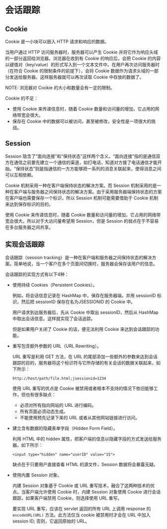 # 会话跟踪

## Cookie

Cookie 是一小块可以嵌入 HTTP 请求和响应的数据。

当用户通过 HTTP 访问服务器时，服务器可以产生 Cookie 并将它作为响应头域的一部分返回给浏览器。浏览器在收到有 Cookie 的响应后，会把 Cookie 的内容以键值对（key/value）的形式写入到一个文本文件中。在用户再次访问服务器时（在符合 Cookie 的限制条件的前提下），会将 Cookie 数据作为请求头域的一部分发送给服务器。这样服务器就可以再次读取 Cookie 中存放的数据了。 

NOTE: 浏览器对 Cookie 的大小和数量会有一定的限制。

Cookie 的不足：

*   使用 Cookie 来传递信息时，随着 Cookie 数量和访问量的增加，它占用的网络带宽会很大。
*   保存在 Cookie 中的数据可以被访问，甚至被修改，安全性是一项很大的挑战。

## Session

Session 隐含了“面向连接”和“保持状态”这样两个含义。“面向连接”指的是通信双方在通信之前要先建立一个通信的渠道，如打电话，知道对方接了电话通信才能开始。“保持状态”则是指通信的一方方能够把一系列的消息关联起来，使得消息之间可以互相依赖。

Cookie 机制采用一种在客户端保持状态的解决方案。而 Session 机制采用的是一种在客户端与服务器之间保持状态的解决方案。由于采用服务器端保持状态的方案在客户端也需要保存一个标识，所以 Session 机制可能需要借助于 Cookie 机制来达到保存标识的目的。

使用 Cookie 来传递信息时，随着 Cookie 数量和访问量的增加，它占用的网络带宽会很大。所以对于大访问量希望用 Session，但是 Session 的弱点在于不容易在多台服务器之间共享。

## 实现会话跟踪

会话跟踪（session tracking）是一种在客户端和服务器之间保持状态的解决方案。简单地说，当一个客户在多个页面间切换时，服务器会保存该用户的信息。

会话跟踪的实现方式有以下4种：

*   使用持续 Cookies（Persistent Cookies）。

	例如，将会话信息记录在 HashMap 中，保存在服务器端，并用 sessionID 标识，然后把 sessionID 保存在名为JSESSIONID 的 Cookie 中。

	用户请求到达服务器后，先从 Cookie 中取出 sessionID，然后从 HashMap 中取出会话信息。这样就实现了会话追踪。

	但是如果用户关闭了 Cookie 的话，便无法利用 Cookie 来达到会话跟踪的功能。

*   重写包含额外参数的 URL（URL Rewriting）。

	URL 重写是利用 GET 方法，在 URL 的尾部添加一些额外的参数来达到会话跟踪的目的，服务器将这个标识符与它所存储的有关会话的数据关联起来，如下所示：

		http://host/path/file.html;jsessionid=1234

	使用 URL 重写的优点是 Cookie 被禁用或者根本不支持的情况下依旧能够工作，但也有很多缺点：

	*   必须对所有指向网站的 URL 进行编码。
	*   所有页面必须动态生成。
	*   不能使用预先记录下来的 URL 或者从其他网站链接进行访问。

*   建立含有数据的隐藏表单字段（Hidden Form Field）。

	利用 HTML 中的 hidden 属性，把客户端的信息以隐藏字段的方式发送给服务器。如下所示：

		<input type="hidden" name="userID" value="15"> 

	缺点在于只要用户直接查看 HTML 的源文件，Session 数据将会暴露无疑。

*   使用内置 Session 对象。

	内建 Session 对象基于 Cookie 或 URL 重写技术，融合了这两种技术的优点。当客户端允许使用 Cookie 时，内建 Session 对象使用 Cookie 进行会话跟踪，如果客户端禁用 Cookie，则选择使用 URL 重写。
	
	要实现 URL 重写，应该在 servlet 返回的所有 URL 上调用 response 的 `encodeURL(URL)` 方法。此方法仅当 cookie 被禁用时才会在 URL 中加入 session ID; 否则，它返回原始的 URL。
